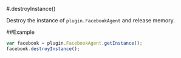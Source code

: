 #.destroyInstance()

Destroy the instance of `plugin.FacebookAgent` and release memory.

##Example

```javascript
var facebook = plugin.FacebookAgent.getInstance();
facebook.destroyInstance();
```
